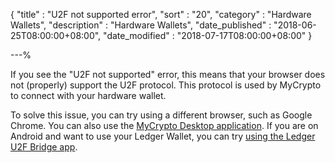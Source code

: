 {
"title" : "U2F not supported error",
"sort" : "20",
"category" : "Hardware Wallets",
"description" : "Hardware Wallets",
"date_published" : "2018-06-25T08:00:00+08:00",
"date_modified" : "2018-07-17T08:00:00+08:00"
}

---%

If you see the "U2F not supported" error, this means that your browser does not (properly) support the U2F protocol. This protocol is used by MyCrypto to connect with your hardware wallet.

To solve this issue, you can try using a different browser, such as Google Chrome. You can also use the [MyCrypto Desktop application](https://download.mycrypto.com/). If you are on Android and want to use your Ledger Wallet, you can try [using the Ledger U2F Bridge app](https://support.ethereumcommonwealth.io/hardware-wallets/ledger-hardware-wallet-using-with-android.html).
